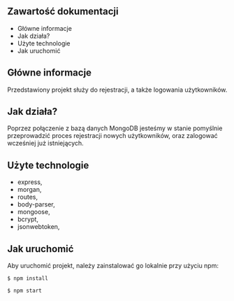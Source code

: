 ## Zawartość dokumentacji
* Główne informacje
* Jak działa?
* Użyte technologie
* Jak uruchomić

## Główne informacje
Przedstawiony projekt służy do rejestracji, a także logowania użytkowników.

## Jak działa?
Poprzez połączenie z bazą danych MongoDB jesteśmy w stanie pomyślnie przeprowadzić proces rejestracji nowych użytkowników, oraz zalogować wcześniej już istniejących.

## Użyte technologie

- express,
- morgan,
- routes,
- body-parser,
- mongoose,
- bcrypt,
- jsonwebtoken,

## Jak uruchomić
Aby uruchomić projekt, należy zainstalować go lokalnie przy użyciu npm:

```
$ npm install

$ npm start
```

